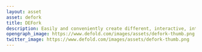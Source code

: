 ```yaml
---
layout: asset
asset: defork
title: DEFork
description: Easily and conveniently create different, interactive, intriguing, branched, non-linear conversations using json data.
opengraph_image: https://www.defold.com/images/assets/defork-thumb.png
twitter_image: https://www.defold.com/images/assets/defork-thumb.png
---
```

